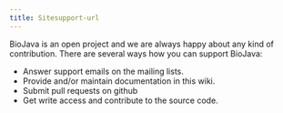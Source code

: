 ```yaml
---
title: Sitesupport-url
---
```


BioJava is an open project and we are always happy about any kind of
contribution. There are several ways how you can support BioJava:

-   Answer support emails on the mailing lists.
-   Provide and/or maintain documentation in this wiki.
-   Submit pull requests on github
-   Get write access and contribute to the source code.

